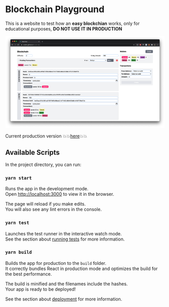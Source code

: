 # Blockchain Playground

This is a website to test how an **easy blockchian** works, only for educational purposes, **DO NOT USE IT IN PRODUCTION**

![BlockChain playground](https://github.com/xavism/blockchain/blob/ui-react/public/screenshot.png?raw=true)

Current production version 💥💥[here](https://xavism.github.io/blockchain)💥💥
## Available Scripts

In the project directory, you can run:

### `yarn start`

Runs the app in the development mode.\
Open [http://localhost:3000](http://localhost:3000) to view it in the browser.

The page will reload if you make edits.\
You will also see any lint errors in the console.

### `yarn test`

Launches the test runner in the interactive watch mode.\
See the section about [running tests](https://facebook.github.io/create-react-app/docs/running-tests) for more information.

### `yarn build`

Builds the app for production to the `build` folder.\
It correctly bundles React in production mode and optimizes the build for the best performance.

The build is minified and the filenames include the hashes.\
Your app is ready to be deployed!

See the section about [deployment](https://facebook.github.io/create-react-app/docs/deployment) for more information.

